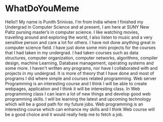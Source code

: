 ﻿# WhatDoYouMeme
 
Hello!! 
My name is Punith Srinivas. I'm from India where I finished my Undergrad in Computer Science and at present, I am here at SUNY New Paltz pursing master’s in computer science. I like watching movies, travelling around and exploring the world, I also listen to music and a very sensitive person and care a lot for others. 
I have not done anything great in computer science field. I have just done some mini projects for the courses that I had taken in my undergrad. I had taken courses such as data structures, computer organization, computer networks, algorithms, compiler design, machine Learning, Database management, operating systems and some more. I haven't written any programs, nor have I collaborated with and projects in my undergrad. It is more of theory that I have done and most of programs I did where simple and courses related programming.
Web server Programming is an interesting course and I think I will be able to create webpages, application and I think it will be interesting class. In Web programming class I can learn a lot of new things and develop good web programming skills. I will be learning the latest and upcoming technology which will be a good path for my future jobs. Web programming is an interesting course which can enhance my skills and I think Web course will be a good choice and it would really help me to fetch a job.


